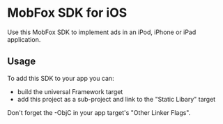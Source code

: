 MobFox SDK for iOS
==================

Use this MobFox SDK to implement ads in an iPod, iPhone or iPad application.

Usage
-----

To add this SDK to your app you can:

- build the universal Framework target
- add this project as a sub-project and link to the "Static Libary" target

Don't forget the -ObjC in your app target's "Other Linker Flags".
